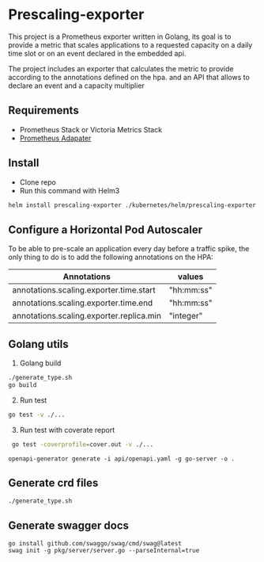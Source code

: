 # Prescaling-exporter

This project is a Prometheus exporter written in Golang, its goal is to provide a metric that scales applications to a requested capacity on a daily time slot or on an event declared in the embedded api. 

The project includes an exporter that calculates the metric to provide according to the annotations defined on the hpa. and an API that allows to declare an event and a capacity multiplier

## Requirements

   - Prometheus Stack or Victoria Metrics Stack
   - [Prometheus Adapater](https://github.com/kubernetes-sigs/prometheus-adapter) 

## Install

- Clone repo
- Run this command with Helm3

```bash
helm install prescaling-exporter ./kubernetes/helm/prescaling-exporter
```

## Configure a Horizontal Pod Autoscaler

To be able to pre-scale an application every day before a traffic spike, the only thing to do is to add the
following annotations on the HPA:

Annotations | values
--- | --- 
annotations.scaling.exporter.time.start | "hh:mm:ss"
annotations.scaling.exporter.time.end | "hh:mm:ss"
annotations.scaling.exporter.replica.min  | "integer"


## Golang utils 

1. Golang build 

```bash
./generate_type.sh
go build
```

2. Run test

```bash
go test -v ./...
```
3. Run test with coverate report

```bash
 go test -coverprofile=cover.out -v ./...   
```

```
openapi-generator generate -i api/openapi.yaml -g go-server -o .
```

## Generate crd files

```
./generate_type.sh
```

## Generate swagger docs

```
go install github.com/swaggo/swag/cmd/swag@latest
swag init -g pkg/server/server.go --parseInternal=true
```

